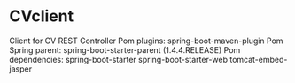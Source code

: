 # CVclient
Client for CV REST Controller
Pom plugins:
  spring-boot-maven-plugin
Pom Spring parent:
  spring-boot-starter-parent (1.4.4.RELEASE)
Pom dependencies:
  spring-boot-starter
  spring-boot-starter-web
  tomcat-embed-jasper
  

